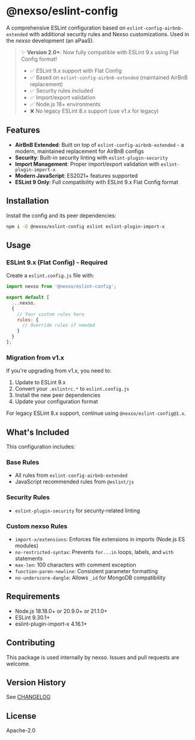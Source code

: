 # @nexso/eslint-config

A comprehensive ESLint configuration based on `eslint-config-airbnb-extended` with additional security rules and Nexso customizations.
Used in the _nexso_ development (an aPaaS).

> ✨ **Version 2.0+**: Now fully compatible with ESLint 9.x using Flat Config format!
>
> - ✅ ESLint 9.x support with Flat Config
> - ✅ Based on `eslint-config-airbnb-extended` (maintained AirBnB replacement)
> - ✅ Security rules included
> - ✅ Import/export validation
> - ✅ Node.js 18+ environments
> - ❌ No legacy ESLint 8.x support (use v1.x for legacy)

## Features

- **AirBnB Extended**: Built on top of `eslint-config-airbnb-extended` - a modern, maintained replacement for AirBnB configs
- **Security**: Built-in security linting with `eslint-plugin-security`
- **Import Management**: Proper import/export validation with `eslint-plugin-import-x`
- **Modern JavaScript**: ES2021+ features supported
- **ESLint 9 Only**: Full compatibility with ESLint 9.x Flat Config format

## Installation

Install the config and its peer dependencies:

```bash
npm i -D @nexso/eslint-config eslint eslint-plugin-import-x
```

## Usage

### ESLint 9.x (Flat Config) - Required

Create a `eslint.config.js` file with:

```js
import nexso from '@nexso/eslint-config';

export default [
  ...nexso,
  {
    // Your custom rules here
    rules: {
      // Override rules if needed
    }
  }
];
```

### Migration from v1.x

If you're upgrading from v1.x, you need to:

1. Update to ESLint 9.x
2. Convert your `.eslintrc.*` to `eslint.config.js`
3. Install the new peer dependencies
4. Update your configuration format

For legacy ESLint 8.x support, continue using `@nexso/eslint-config@1.x`.

## What's Included

This configuration includes:

### Base Rules

- All rules from `eslint-config-airbnb-extended`
- JavaScript recommended rules from `@eslint/js`

### Security Rules

- `eslint-plugin-security` for security-related linting

### Custom nexso Rules

- `import-x/extensions`: Enforces file extensions in imports (Node.js ES modules)
- `no-restricted-syntax`: Prevents `for...in` loops, labels, and `with` statements
- `max-len`: 100 characters with comment exception
- `function-paren-newline`: Consistent parameter formatting
- `no-underscore-dangle`: Allows `_id` for MongoDB compatibility

## Requirements

- Node.js 18.18.0+ or 20.9.0+ or 21.1.0+
- ESLint 9.30.1+
- eslint-plugin-import-x 4.16.1+

## Contributing

This package is used internally by nexso. Issues and pull requests are welcome.

## Version History

See [CHANGELOG](https://github.com/nexsolab/eslint-config/blob/main/CHANGELOG.md)

## License

Apache-2.0
